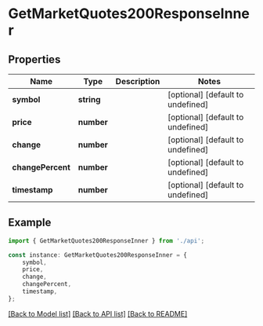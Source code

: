 # GetMarketQuotes200ResponseInner


## Properties

Name | Type | Description | Notes
------------ | ------------- | ------------- | -------------
**symbol** | **string** |  | [optional] [default to undefined]
**price** | **number** |  | [optional] [default to undefined]
**change** | **number** |  | [optional] [default to undefined]
**changePercent** | **number** |  | [optional] [default to undefined]
**timestamp** | **number** |  | [optional] [default to undefined]

## Example

```typescript
import { GetMarketQuotes200ResponseInner } from './api';

const instance: GetMarketQuotes200ResponseInner = {
    symbol,
    price,
    change,
    changePercent,
    timestamp,
};
```

[[Back to Model list]](../README.md#documentation-for-models) [[Back to API list]](../README.md#documentation-for-api-endpoints) [[Back to README]](../README.md)
